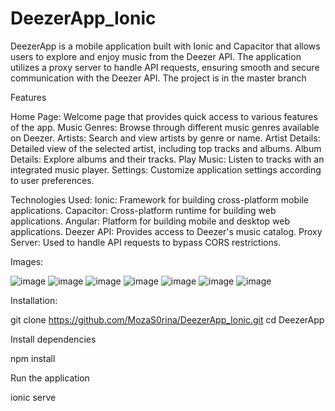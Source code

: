 # DeezerApp_Ionic
DeezerApp is a mobile application built with Ionic and Capacitor that allows users to explore and enjoy music from the Deezer API. The application utilizes a proxy server to handle API requests, ensuring smooth and secure communication with the Deezer API. The project is in the master branch

Features

Home Page: Welcome page that provides quick access to various features of the app.
Music Genres: Browse through different music genres available on Deezer.
Artists: Search and view artists by genre or name.
Artist Details: Detailed view of the selected artist, including top tracks and albums.
Album Details: Explore albums and their tracks.
Play Music: Listen to tracks with an integrated music player.
Settings: Customize application settings according to user preferences.

Technologies Used:
Ionic: Framework for building cross-platform mobile applications.
Capacitor: Cross-platform runtime for building web applications.
Angular: Platform for building mobile and desktop web applications.
Deezer API: Provides access to Deezer's music catalog.
Proxy Server: Used to handle API requests to bypass CORS restrictions.

Images: 

![image](https://github.com/MozaS0rina/DeezerApp_Ionic/assets/109519501/e672bc1d-3eee-47b8-afd1-5a1a0fd9416d)
![image](https://github.com/MozaS0rina/DeezerApp_Ionic/assets/109519501/b3146e10-cf95-4360-b1dd-0d9b20db116f)
![image](https://github.com/MozaS0rina/DeezerApp_Ionic/assets/109519501/6a9cbdac-cfb1-421c-884b-1539ae9ee1f6)
![image](https://github.com/MozaS0rina/DeezerApp_Ionic/assets/109519501/15800224-39c0-4272-8fd1-bcbb55389f5a)
![image](https://github.com/MozaS0rina/DeezerApp_Ionic/assets/109519501/c1871344-9b80-4880-bfe4-d38512967885)
![image](https://github.com/MozaS0rina/DeezerApp_Ionic/assets/109519501/78e28d8f-9b38-47d0-ae1e-74bd350d85bc)
![image](https://github.com/MozaS0rina/DeezerApp_Ionic/assets/109519501/38d00db1-ef16-40f3-9d19-f2845c01ddf1)

Installation:

git clone https://github.com/MozaS0rina/DeezerApp_Ionic.git 
cd DeezerApp

Install dependencies

npm install

Run the application

ionic serve



